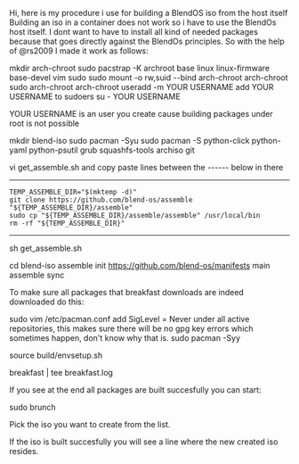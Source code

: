 Hi, here is my procedure i use for building a BlendOS iso from the host itself
Building an iso in a container does not work so i have to use the BlendOs host itself.
I dont want to have to install all kind of needed packages because that goes directly against
the BlendOs principles.
So with the help of @rs2009 I made it work as follows:

mkdir arch-chroot
sudo pacstrap -K archroot base linux linux-firmware base-devel vim sudo
sudo mount -o rw,suid --bind arch-chroot arch-chroot
sudo arch-chroot arch-chroot
useradd -m YOUR USERNAME
add YOUR USERNAME to sudoers
su - YOUR USERNAME

YOUR USERNAME is an user you create cause building packages under root is not possible

mkdir blend-iso
sudo pacman -Syu
sudo pacman -S python-click python-yaml python-psutil grub squashfs-tools archiso git

vi get_assemble.sh and copy paste lines between the ------ below in there

---------------------------------
```
TEMP_ASSEMBLE_DIR="$(mktemp -d)"
git clone https://github.com/blend-os/assemble "${TEMP_ASSEMBLE_DIR}/assemble"
sudo cp "${TEMP_ASSEMBLE_DIR}/assemble/assemble" /usr/local/bin
rm -rf "${TEMP_ASSEMBLE_DIR}"
```
--------------------------------

sh get_assemble.sh

cd blend-iso
assemble init https://github.com/blend-os/manifests main
assemble sync

To make sure all packages that breakfast downloads are indeed downloaded
do this:

sudo vim /etc/pacman.conf
add SigLevel = Never     under all active repositories, this makes sure there will be no gpg key errors which sometimes happen, don't know why that is.
sudo pacman -Syy

source build/envsetup.sh

breakfast | tee breakfast.log

If you see at the end all packages are built succesfully you can start:

sudo brunch

Pick the iso you want to create from the list.

If the iso is built succesfully you will see a line where the new created iso resides.
